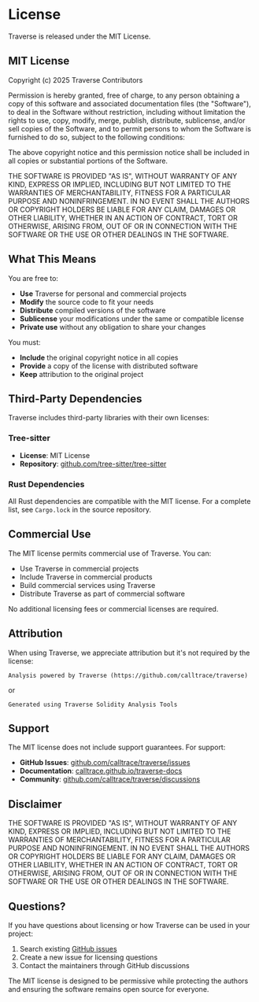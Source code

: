 # License

Traverse is released under the MIT License.

## MIT License

Copyright (c) 2025 Traverse Contributors

Permission is hereby granted, free of charge, to any person obtaining a copy
of this software and associated documentation files (the "Software"), to deal
in the Software without restriction, including without limitation the rights
to use, copy, modify, merge, publish, distribute, sublicense, and/or sell
copies of the Software, and to permit persons to whom the Software is
furnished to do so, subject to the following conditions:

The above copyright notice and this permission notice shall be included in all
copies or substantial portions of the Software.

THE SOFTWARE IS PROVIDED "AS IS", WITHOUT WARRANTY OF ANY KIND, EXPRESS OR
IMPLIED, INCLUDING BUT NOT LIMITED TO THE WARRANTIES OF MERCHANTABILITY,
FITNESS FOR A PARTICULAR PURPOSE AND NONINFRINGEMENT. IN NO EVENT SHALL THE
AUTHORS OR COPYRIGHT HOLDERS BE LIABLE FOR ANY CLAIM, DAMAGES OR OTHER
LIABILITY, WHETHER IN AN ACTION OF CONTRACT, TORT OR OTHERWISE, ARISING FROM,
OUT OF OR IN CONNECTION WITH THE SOFTWARE OR THE USE OR OTHER DEALINGS IN THE
SOFTWARE.

## What This Means

You are free to:

- **Use** Traverse for personal and commercial projects
- **Modify** the source code to fit your needs
- **Distribute** compiled versions of the software
- **Sublicense** your modifications under the same or compatible license
- **Private use** without any obligation to share your changes

You must:

- **Include** the original copyright notice in all copies
- **Provide** a copy of the license with distributed software
- **Keep** attribution to the original project

## Third-Party Dependencies

Traverse includes third-party libraries with their own licenses:

### Tree-sitter
- **License**: MIT License
- **Repository**: [github.com/tree-sitter/tree-sitter](https://github.com/tree-sitter/tree-sitter)

### Rust Dependencies
All Rust dependencies are compatible with the MIT license. For a complete list, see `Cargo.lock` in the source repository.

## Commercial Use

The MIT license permits commercial use of Traverse. You can:

- Use Traverse in commercial projects
- Include Traverse in commercial products
- Build commercial services using Traverse
- Distribute Traverse as part of commercial software

No additional licensing fees or commercial licenses are required.

## Attribution

When using Traverse, we appreciate attribution but it's not required by the license:

```
Analysis powered by Traverse (https://github.com/calltrace/traverse)
```

or

```
Generated using Traverse Solidity Analysis Tools
```

## Support

The MIT license does not include support guarantees. For support:

- **GitHub Issues**: [github.com/calltrace/traverse/issues](https://github.com/calltrace/traverse/issues)
- **Documentation**: [calltrace.github.io/traverse-docs](https://calltrace.github.io/traverse-docs)
- **Community**: [github.com/calltrace/traverse/discussions](https://github.com/calltrace/traverse/discussions)

## Disclaimer

THE SOFTWARE IS PROVIDED "AS IS", WITHOUT WARRANTY OF ANY KIND, EXPRESS OR
IMPLIED, INCLUDING BUT NOT LIMITED TO THE WARRANTIES OF MERCHANTABILITY,
FITNESS FOR A PARTICULAR PURPOSE AND NONINFRINGEMENT. IN NO EVENT SHALL THE
AUTHORS OR COPYRIGHT HOLDERS BE LIABLE FOR ANY CLAIM, DAMAGES OR OTHER
LIABILITY, WHETHER IN AN ACTION OF CONTRACT, TORT OR OTHERWISE, ARISING FROM,
OUT OF OR IN CONNECTION WITH THE SOFTWARE OR THE USE OR OTHER DEALINGS IN THE
SOFTWARE.

## Questions?

If you have questions about licensing or how Traverse can be used in your project:

1. Search existing [GitHub issues](https://github.com/calltrace/traverse/issues)
2. Create a new issue for licensing questions
3. Contact the maintainers through GitHub discussions

The MIT license is designed to be permissive while protecting the authors and ensuring the software remains open source for everyone.